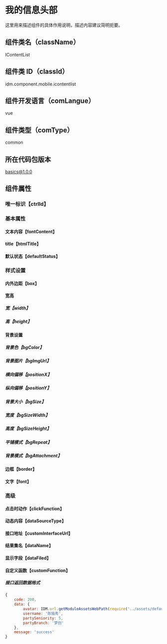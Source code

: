 # 我的信息头部

这里用来描述组件的具体作用说明，描述内容建议简明扼要。

## 组件类名（className）

IContentList

## 组件类 ID（classId）

idm.component.mobile.icontentlist

## 组件开发语言（comLangue）

vue

## 组件类型（comType）

common

## 所在代码包版本

basics@1.0.0

## 组件属性

### 唯一标识【ctrlId】

### 基本属性

#### 文本内容【fontContent】

#### title【htmlTitle】

#### 默认状态【defaultStatus】

### 样式设置

#### 内外边距【box】

#### 宽高

##### 宽【width】

##### 高【height】

#### 背景设置

##### 背景色【bgColor】

##### 背景图片【bgImgUrl】

##### 横向偏移【positionX】

##### 纵向偏移【positionY】

##### 背景大小【bgSize】

##### 宽度【bgSizeWidth】

##### 高度【bgSizeHeight】

##### 平铺模式【bgRepeat】

##### 背景模式【bgAttachment】

#### 边框【border】

#### 文字【font】

### 高级

#### 点击时动作【clickFunction】

#### 动态内容【dataSourceType】

#### 接口地址【customInterfaceUrl】

#### 结果集名【dataName】

#### 显示字段【dataFiled】

#### 自定义函数【customFunction】

##### 接口返回数据格式

```js
{
    code: 200,
    data: {
        avatar: IDM.url.getModuleAssetsWebPath(require('../assets/default-avatar.png'), _this.moduleObject),
        username: '陈独秀',
        partySeniority: 5,
        partyBranch: '梦创'
    },
    message: 'success'
}
```
